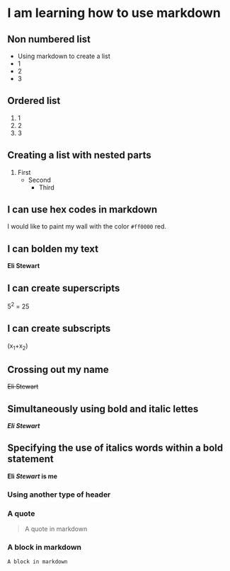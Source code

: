 # I am learning how to use markdown

## Non numbered list
- Using markdown to create a list
- 1
- 2
- 3

## Ordered list 
1. 1
2. 2
3. 3

## Creating a list with nested parts
1. First
    - Second
        - Third

## I can use hex codes in markdown
I would like to paint my wall with the color `#ff0000` red.

## I can bolden my text
**Eli Stewart**

## I can create superscripts
5<sup>2</sup> = 25

## I can create subscripts 
(x<sub>1</sub>+x<sub>2</sub>)

## Crossing out my name
~~Eli Stewart~~

## Simultaneously using bold and italic lettes
***Eli Stewart***

## Specifying the use of italics words within a bold statement
**Eli _Stewart_ is me**

### Using another type of header

### A quote
>A quote in markdown

### A block in markdown
```
A block in markdown

```